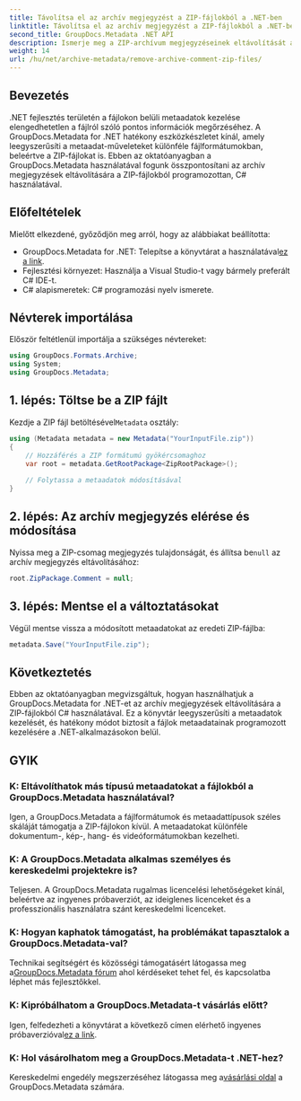 ```yaml
---
title: Távolítsa el az archív megjegyzést a ZIP-fájlokból a .NET-ben
linktitle: Távolítsa el az archív megjegyzést a ZIP-fájlokból a .NET-ben
second_title: GroupDocs.Metadata .NET API
description: Ismerje meg a ZIP-archívum megjegyzéseinek eltávolítását a GroupDocs.Metadata for .NET használatával. Javítsa metaadatkezelési készségeit.
weight: 14
url: /hu/net/archive-metadata/remove-archive-comment-zip-files/
---
```

## Bevezetés
.NET fejlesztés területén a fájlokon belüli metaadatok kezelése elengedhetetlen a fájlról szóló pontos információk megőrzéséhez. A GroupDocs.Metadata for .NET hatékony eszközkészletet kínál, amely leegyszerűsíti a metaadat-műveleteket különféle fájlformátumokban, beleértve a ZIP-fájlokat is. Ebben az oktatóanyagban a GroupDocs.Metadata használatával fogunk összpontosítani az archív megjegyzések eltávolítására a ZIP-fájlokból programozottan, C# használatával. 
## Előfeltételek
Mielőtt elkezdené, győződjön meg arról, hogy az alábbiakat beállította:
-  GroupDocs.Metadata for .NET: Telepítse a könyvtárat a használatával[ez a link](https://releases.groupdocs.com/metadata/net/).
- Fejlesztési környezet: Használja a Visual Studio-t vagy bármely preferált C# IDE-t.
- C# alapismeretek: C# programozási nyelv ismerete.

## Névterek importálása
Először feltétlenül importálja a szükséges névtereket:
```csharp
using GroupDocs.Formats.Archive;
using System;
using GroupDocs.Metadata;
```

## 1. lépés: Töltse be a ZIP fájlt
 Kezdje a ZIP fájl betöltésével`Metadata` osztály:
```csharp
using (Metadata metadata = new Metadata("YourInputFile.zip"))
{
    // Hozzáférés a ZIP formátumú gyökércsomaghoz
    var root = metadata.GetRootPackage<ZipRootPackage>();
    
    // Folytassa a metaadatok módosításával
}
```
## 2. lépés: Az archív megjegyzés elérése és módosítása
Nyissa meg a ZIP-csomag megjegyzés tulajdonságát, és állítsa be`null` az archív megjegyzés eltávolításához:
```csharp
root.ZipPackage.Comment = null;
```
## 3. lépés: Mentse el a változtatásokat
Végül mentse vissza a módosított metaadatokat az eredeti ZIP-fájlba:
```csharp
metadata.Save("YourInputFile.zip");
```

## Következtetés
Ebben az oktatóanyagban megvizsgáltuk, hogyan használhatjuk a GroupDocs.Metadata for .NET-et az archív megjegyzések eltávolítására a ZIP-fájlokból C# használatával. Ez a könyvtár leegyszerűsíti a metaadatok kezelését, és hatékony módot biztosít a fájlok metaadatainak programozott kezelésére a .NET-alkalmazásokon belül.

## GYIK
### K: Eltávolíthatok más típusú metaadatokat a fájlokból a GroupDocs.Metadata használatával?
Igen, a GroupDocs.Metadata a fájlformátumok és metaadattípusok széles skáláját támogatja a ZIP-fájlokon kívül. A metaadatokat különféle dokumentum-, kép-, hang- és videóformátumokban kezelheti.
### K: A GroupDocs.Metadata alkalmas személyes és kereskedelmi projektekre is?
Teljesen. A GroupDocs.Metadata rugalmas licencelési lehetőségeket kínál, beleértve az ingyenes próbaverziót, az ideiglenes licenceket és a professzionális használatra szánt kereskedelmi licenceket.
### K: Hogyan kaphatok támogatást, ha problémákat tapasztalok a GroupDocs.Metadata-val?
 Technikai segítségért és közösségi támogatásért látogassa meg a[GroupDocs.Metadata fórum](https://forum.groupdocs.com/c/metadata/14) ahol kérdéseket tehet fel, és kapcsolatba léphet más fejlesztőkkel.
### K: Kipróbálhatom a GroupDocs.Metadata-t vásárlás előtt?
 Igen, felfedezheti a könyvtárat a következő címen elérhető ingyenes próbaverzióval[ez a link](https://releases.groupdocs.com/).
### K: Hol vásárolhatom meg a GroupDocs.Metadata-t .NET-hez?
 Kereskedelmi engedély megszerzéséhez látogassa meg a[vásárlási oldal](https://purchase.groupdocs.com/buy) a GroupDocs.Metadata számára.
